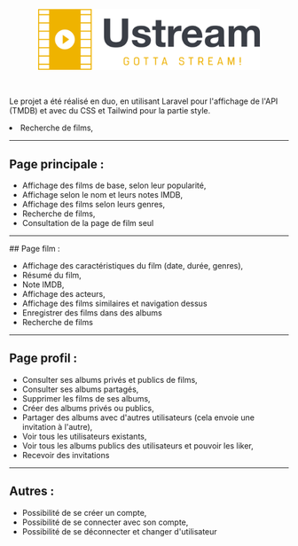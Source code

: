 <p align="center"><img src="public/img/logo.png" width="400" alt="Laravel Logo"></p>

</br>

Le projet a été réalisé en duo, en utilisant Laravel pour l'affichage de l'API (TMDB) et avec du CSS et Tailwind pour la partie style.
<li>Recherche de films,</li>
<hr>

## Page principale :

<ul>    
    <li>Affichage des films de base, selon leur popularité,</li>
    <li>Affichage selon le nom et leurs notes IMDB,</li>
    <li>Affichage des films selon leurs genres,</li>
    <li>Recherche de films,</li>
    <li>Consultation de la page de film seul</li>
</ul>

<hr>
## Page film :

<ul>    
    <li>Affichage des caractéristiques du film (date, durée, genres),</li>
    <li>Résumé du film,</li>
    <li>Note IMDB,</li>
    <li>Affichage des acteurs,</li>
    <li>Affichage des films similaires et navigation dessus</li>
    <li>Enregistrer des films dans des albums</li>
    <li>Recherche de films</li>
</ul>


<hr>

## Page profil :

<ul>    
    <li>Consulter ses albums privés et publics de films,</li>
    <li>Consulter ses albums partagés,</li>
    <li>Supprimer les films de ses albums,</li>
    <li>Créer des albums privés ou publics,</li>
    <li>Partager des albums avec d'autres utilisateurs (cela envoie une invitation à l'autre),</li>
    <li>Voir tous les utilisateurs existants,</li>
    <li>Voir tous les albums publics des utilisateurs et pouvoir les liker,</li>
    <li>Recevoir des invitations</li>
</ul>

<hr>

## Autres :

<ul>    
    <li>Possibilité de se créer un compte,</li>
    <li>Possibilité de se connecter avec son compte,</li>
    <li>Possibilité de se déconnecter et changer d'utilisateur</li>
</ul>
